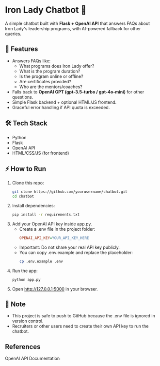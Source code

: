 # Iron Lady Chatbot 🤖

A simple chatbot built with **Flask + OpenAI API** that answers FAQs about Iron Lady's leadership programs, with AI-powered fallback for other queries.

## 🚀 Features
- Answers FAQs like:
  - What programs does Iron Lady offer?
  - What is the program duration?
  - Is the program online or offline?
  - Are certificates provided?
  - Who are the mentors/coaches?
- Falls back to **OpenAI GPT (gpt-3.5-turbo / gpt-4o-mini)** for other questions.
- Simple Flask backend + optional HTML/JS frontend.
- Graceful error handling if API quota is exceeded.

## 🛠️ Tech Stack
- Python
- Flask
- OpenAI API
- HTML/CSS/JS (for frontend)

## ⚡ How to Run
1. Clone this repo:
   ```bash
   git clone https://github.com/yourusername/chatbot.git
   cd chatbot
2. Install dependencies:
   ```bash
   pip install -r requirements.txt
3. Add your OpenAI API key inside app.py.
   - Create a .env file in the project folder:
     ```ini
     OPENAI_API_KEY=YOUR_API_KEY_HERE
   - Important: Do not share your real API key publicly.
   - You can copy .env.example and replace the placeholder:
     ```bash
     cp .env.example .env

5. Run the app:
   ```bash
   python app.py
6. Open http://127.0.0.1:5000 in your browser.

## 🔑 Note

- This project is safe to push to GitHub because the .env file is ignored in version control.
- Recruiters or other users need to create their own API key to run the chatbot.
 
## References

OpenAI API Documentation

